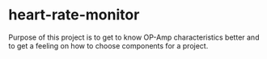 # heart-rate-monitor
Purpose of this project is to get to know OP-Amp characteristics better and to get a feeling on how to choose components for a project.

